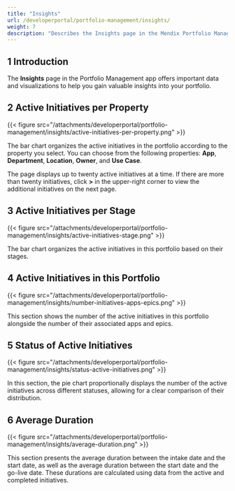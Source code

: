 ```yaml
---
title: "Insights"
url: /developerportal/portfolio-management/insights/
weight: 7
description: "Describes the Insights page in the Mendix Portfolio Management app."
---
```


## 1 Introduction

The **Insights** page in the Portfolio Management app offers important data and visualizations to help you gain valuable insights into your portfolio.

## 2 Active Initiatives per Property

{{< figure src="/attachments/developerportal/portfolio-management/insights/active-initiatives-per-property.png" >}}

The bar chart organizes the active initiatives in the portfolio according to the property you select. You can choose from the following properties: **App**, **Department**, **Location**, **Owner**, and **Use Case**. 

The page displays up to twenty active initiatives at a time. If there are more than twenty initiatives, click **>** in the upper-right corner to view the additional initiatives on the next page.

## 3 Active Initiatives per Stage

{{< figure src="/attachments/developerportal/portfolio-management/insights/active-initiatives-stage.png" >}}

The bar chart organizes the active initiatives in this portfolio based on their stages.

## 4 Active Initiatives in this Portfolio

{{< figure src="/attachments/developerportal/portfolio-management/insights/number-initiatives-apps-epics.png" >}}

This section shows the number of the active initiatives in this portfolio alongside the number of their associated apps and epics.

## 5 Status of Active Initiatives

{{< figure src="/attachments/developerportal/portfolio-management/insights/status-active-initiatives.png" >}}

In this section, the pie chart proportionally displays the number of the active initiatives across different statuses, allowing for a clear comparison of their distribution.

## 6 Average Duration

{{< figure src="/attachments/developerportal/portfolio-management/insights/average-duration.png" >}}

This section presents the average duration between the intake date and the start date, as well as the average duration between the start date and the go-live date. These durations are calculated using data from the active and completed initiatives.
